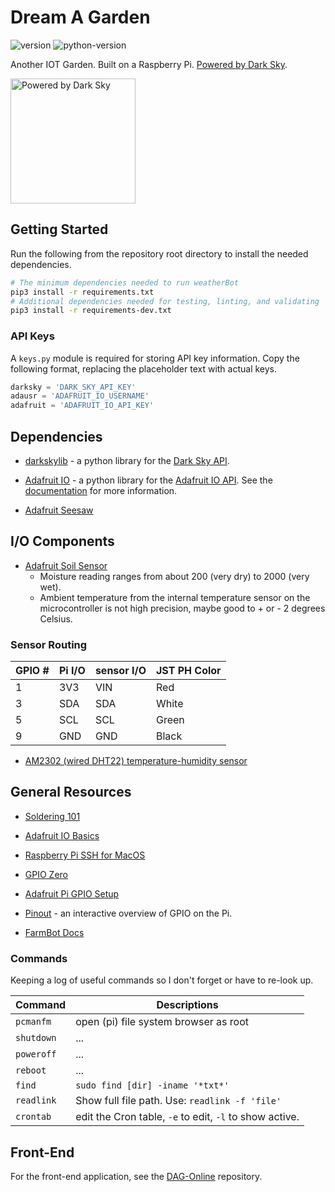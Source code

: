 # **Dream A Garden** #

![version]
![python-version]

Another IOT Garden. Built on a Raspberry Pi. [Powered by Dark Sky](https://darksky.net/poweredby/).

<img src="https://darksky.net/dev/img/attribution/poweredby-oneline.png"
alt="Powered by Dark Sky" width="200">

## Getting Started ##

Run the following from the repository root directory to install the needed dependencies.

```sh
# The minimum dependencies needed to run weatherBot
pip3 install -r requirements.txt
# Additional dependencies needed for testing, linting, and validating
pip3 install -r requirements-dev.txt
```

### API Keys ###

A ```keys.py``` module is required for storing API key information. Copy the following
format, replacing the placeholder text with actual keys.

```python
darksky = 'DARK_SKY_API_KEY'
adausr = 'ADAFRUIT_IO_USERNAME'
adafruit = 'ADAFRUIT_IO_API_KEY'
```

## Dependencies ##

* [darkskylib](https://github.com/lukaskubis/darkskylib) - a python library for
the [Dark Sky API](https://darksky.net/dev/docs).

* [Adafruit IO](https://github.com/adafruit/Adafruit_IO_Python) - a python
library for the
[Adafruit IO API](https://io.adafruit.com/api/docs/#adafruit-io-http-api).
See the [documentation](https://adafruit-io-python-client.readthedocs.io/en/latest/index.html)
 for more information.

* [Adafruit Seesaw](https://github.com/adafruit/Adafruit_CircuitPython_seesaw)

## I/O Components ##

* [Adafruit Soil Sensor](https://learn.adafruit.com/adafruit-stemma-soil-sensor-i2c-capacitive-moisture-sensor/overview)
    * Moisture reading ranges from about 200 (very dry) to 2000 (very wet). 
    * Ambient temperature from the internal temperature sensor on the microcontroller
    is not high precision, maybe good to + or - 2 degrees Celsius.

### Sensor Routing ###

GPIO # | Pi I/O | sensor I/O | JST PH Color
------ | ----- | --------- | ------------
 1 | 3V3 | VIN | Red
 3 | SDA | SDA | White
 5 | SCL | SCL | Green
 9 | GND | GND | Black

* [AM2302 (wired DHT22) temperature-humidity sensor](https://learn.adafruit.com/dht)

## General Resources ##

* [Soldering 101](https://www.instructables.com/id/Soldering-101-for-the-Beginner/)

* [Adafruit IO Basics](https://learn.adafruit.com/series/adafruit-io-basics)

* [Raspberry Pi SSH for MacOS](https://www.raspberrypi.org/documentation/remote-access/ssh/unix.md)

* [GPIO Zero](https://gpiozero.readthedocs.io/en/stable/remote_gpio.html)

* [Adafruit Pi GPIO Setup](https://learn.adafruit.com/adafruits-raspberry-pi-lesson-4-gpio-setup/overview)

* [Pinout](https://pinout.xyz) - an interactive overview of GPIO on the Pi.

* [FarmBot Docs](https://software.farm.bot/docs)

### Commands ###

Keeping a log of useful commands so I don't forget or have to re-look up.

Command | Descriptions
------- | ------------
```pcmanfm``` | open (pi) file system browser as root
```shutdown``` | ...
```poweroff``` | ...
```reboot``` | ...
```find``` | ```sudo find [dir] -iname '*txt*'```
```readlink``` | Show full file path. Use: ```readlink -f 'file'```
```crontab``` | edit the Cron table, ```-e``` to edit, ```-l``` to show active.


[version]: https://img.shields.io/badge/v-0.1.1-blue
[python-version]: https://img.shields.io/badge/python-3.7-yellow

## Front-End ##

For the front-end application, see the [DAG-Online](https://github.com/camhejna/DAG-Online) repository.

